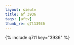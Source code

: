 ```yaml
--- 
layout: sieutv
title: af 3936
tags: [aftv]
thumb_re: q7t13936
---
```

{% include q7t1 key="3936" %} 
